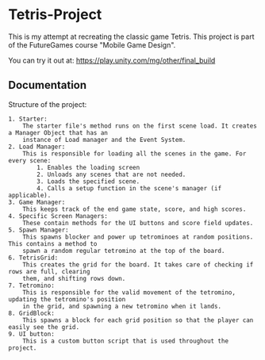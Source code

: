 # Tetris-Project

This is my attempt at recreating the classic game Tetris. 
This project is part of the FutureGames course "Mobile Game Design".

You can try it out at: https://play.unity.com/mg/other/final_build

## Documentation

Structure of the project:

    1. Starter:
        The starter file's method runs on the first scene load. It creates a Manager Object that has an 
        instance of Load manager and the Event System.
    2. Load Manager:
        This is responsible for loading all the scenes in the game. For every scene:
            1. Enables the loading screen
            2. Unloads any scenes that are not needed.
            3. Loads the specified scene.
            4. Calls a setup function in the scene's manager (if applicable).
    3. Game Manager:
        This keeps track of the end game state, score, and high scores.
    4. Specific Screen Managers: 
        These contain methods for the UI buttons and score field updates.
    5. Spawn Manager:
        This spawns blocker and power up tetrominoes at random positions. This contains a method to 
        spawn a random regular tetromino at the top of the board.
    6. TetrisGrid:
        This creates the grid for the board. It takes care of checking if rows are full, clearing 
        them, and shifting rows down.
    7. Tetromino:
        This is responsible for the valid movement of the tetromino, updating the tetromino's position
        in the grid, and spawning a new tetromino when it lands.
    8. GridBlock:
        This spawns a block for each grid position so that the player can easily see the grid.
    9. UI button:
        This is a custom button script that is used throughout the project.

